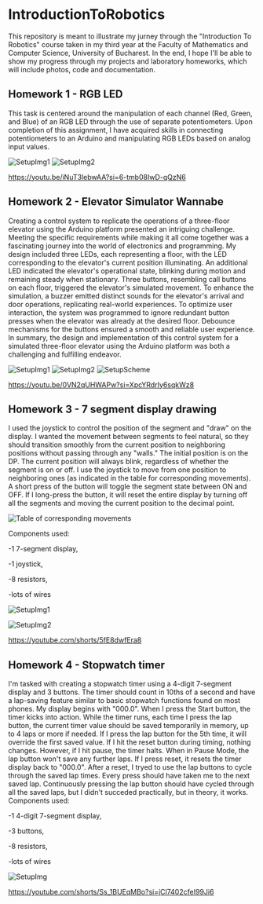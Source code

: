 # IntroductionToRobotics
This repository is meant to illustrate my jurney through the "Introduction To Robotics" course taken in my third year at the Faculty of Mathematics and Computer Science, University of Bucharest. In the end, I hope I'll be able to show my progress through my projects and laboratory homeworks, which will include photos, code and documentation.

## Homework 1 - RGB LED
This task is centered around the manipulation of each channel (Red, Green, and Blue) of an RGB LED through the use of separate potentiometers. Upon completion of this assignment, I have acquired skills in connecting potentiometers to an Arduino and manipulating RGB LEDs based on analog input values.

![SetupImg1](https://github.com/lemnaruamedeea/IntroductionToRobotics/blob/main/Homework1/SetupImg1.jpeg?raw=true)
![SetupImg2](https://github.com/lemnaruamedeea/IntroductionToRobotics/blob/main/Homework1/SetupImg2.jpeg?raw=true)

https://youtu.be/iNuT3lebwAA?si=6-tmb08IwD-qQzN6

## Homework 2 - Elevator Simulator Wannabe
Creating a control system to replicate the operations of a three-floor elevator using the Arduino platform presented an intriguing challenge. Meeting the specific requirements while making it all come together was a fascinating journey into the world of electronics and programming.
My design included three LEDs, each representing a floor, with the LED corresponding to the elevator's current position illuminating. An additional LED indicated the elevator's operational state, blinking during motion and remaining steady when stationary.
Three buttons, resembling call buttons on each floor, triggered the elevator's simulated movement.
To enhance the simulation, a buzzer emitted distinct sounds for the elevator's arrival and door operations, replicating real-world experiences.
To optimize user interaction, the system was programmed to ignore redundant button presses when the elevator was already at the desired floor.
Debounce mechanisms for the buttons ensured a smooth and reliable user experience.
In summary, the design and implementation of this control system for a simulated three-floor elevator using the Arduino platform was both a challenging and fulfilling endeavor.

![SetupImg1](https://github.com/lemnaruamedeea/IntroductionToRobotics/blob/main/Homework2/SetupImg1.jpeg?raw=true)
![SetupImg2](https://github.com/lemnaruamedeea/IntroductionToRobotics/blob/main/Homework2/SetupImg2.jpeg?raw=true)
![SetupScheme](https://github.com/lemnaruamedeea/IntroductionToRobotics/blob/main/Homework2/SetupScheme.png?raw=true)

https://youtu.be/0VN2qUHWAPw?si=XpcYRdrIy6sqkWz8

## Homework 3 - 7 segment display drawing
I used the joystick to control the position of the segment and "draw" on the display. I wanted the movement between segments to feel natural, so they should transition smoothly from the current position to neighboring positions without passing through any "walls."
The initial position is on the DP. The current position will always blink, regardless of whether the segment is on or off. I use the joystick to move from one position to neighboring ones (as indicated in the table for corresponding movements). A short press of the button will toggle the segment state between ON and OFF. If I long-press the button, it will reset the entire display by turning off all the segments and moving the current position to the decimal point.

![Table of corresponding movements](https://github.com/lemnaruamedeea/IntroductionToRobotics/blob/main/Homework3/Table_of_corresponding_movements.png?raw=true)

Components used:

-1  7-segment  display, 

-1  joystick, 

-8 resistors,

-lots of wires

![SetupImg1](https://github.com/lemnaruamedeea/IntroductionToRobotics/blob/main/Homework3/SetupImg1.jpeg?raw=true)

![SetupImg2](https://github.com/lemnaruamedeea/IntroductionToRobotics/blob/main/Homework3/SetupImg2.jpeg?raw=true)

https://youtube.com/shorts/5fE8dwfEra8

## Homework 4 - Stopwatch timer
I'm tasked with creating a stopwatch timer using a 4-digit 7-segment display and 3 buttons. The timer should count in 10ths of a second and have a lap-saving feature similar to basic stopwatch functions found on most phones.
My display begins with "000.0". When I press the Start button, the timer kicks into action.
While the timer runs, each time I press the lap button, the current timer value should be saved temporarily in memory, up to 4 laps or more if needed. If I press the lap button for the 5th time, it will override the first saved value. If I hit the reset button during timing, nothing changes. However, if I hit pause, the timer halts.
When in Pause Mode, the lap button won't save any further laps. If I press reset, it resets the timer display back to "000.0".
After a reset, I tryed to use the lap buttons to cycle through the saved lap times. Every press should have taken me to the next saved lap. Continuously pressing the lap button should have cycled through all the saved laps, but I didn't succeded practically, but in theory, it works.
Components used:

-1  4-digit 7-segment  display, 

-3  buttons, 

-8 resistors,

-lots of wires

![SetupImg](https://github.com/lemnaruamedeea/IntroductionToRobotics/blob/main/Homework4/SetupImg.jpeg?raw=true)

https://youtube.com/shorts/Ss_1BUEqMBo?si=jCl7402cfeI99Ji6
